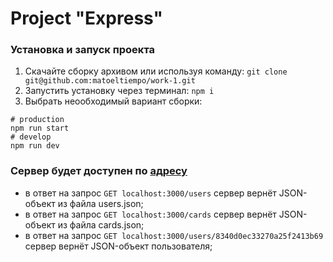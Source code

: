 # Project "Express"

### Установка и запуск проекта
1. Скачайте сборку архивом или используя команду:
```git clone git@github.com:matoeltiempo/work-1.git```
2. Запустить установку через терминал:
```npm i```
3. Выбрать неообходимый вариант сборки:
```
# production
npm run start
# develop
npm run dev
```
### Сервер будет доступен по [адресу](http://localhost:3000/)
- в ответ на запрос ```GET localhost:3000/users``` сервер вернёт JSON-объект из файла users.json;
- в ответ на запрос ```GET localhost:3000/cards``` сервер вернёт JSON-объект из файла cards.json;
- в ответ на запрос ```GET localhost:3000/users/8340d0ec33270a25f2413b69``` сервер вернёт JSON-объект пользователя;
